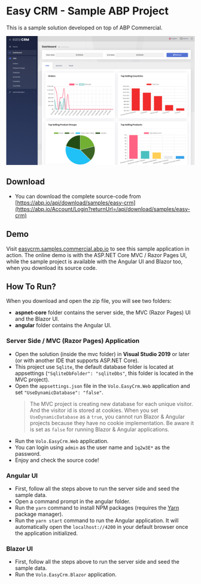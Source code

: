 # Easy CRM - Sample ABP Project

This is a sample solution developed on top of ABP Commercial.

![easy-crm](../images/easy-crm.png)

## Download

* You can download the complete source-code from [https://abp.io/api/download/samples/easy-crm](https://abp.io/Account/Login?returnUrl=/api/download/samples/easy-crm)

## Demo

Visit [easycrm.samples.commercial.abp.io](http://easycrm.samples.commercial.abp.io/) to see this sample application in action. The online demo is with the ASP.NET Core MVC / Razor Pages UI, while the sample project is available with the Angular UI and Blazor too, when you download its source code.

## How To Run?

When you download and open the zip file, you will see two folders:

* **aspnet-core** folder contains the server side, the MVC (Razor Pages) UI and the Blazor UI.
* **angular** folder contains the Angular UI.

### Server Side / MVC (Razor Pages) Application

* Open the solution (inside the mvc folder) in **Visual Studio 2019** or later (or with another IDE that supports ASP.NET Core).
* This project use `Sqlite`, the default database folder is located at appsettings (`"SqliteDbFolder": "sqliteDbs"`, this folder is located in the MVC project).
* Open the `appsettings.json` file in the `Volo.EasyCrm.Web` application and set `"UseDynamicDatabase": "false"`.
    > The MVC project is creating new database for each unique visitor. And the visitor id is stored at cookies. When you set `UseDynamicDatabase` as a `true`, you cannot run Blazor & Angular projects because they have no cookie implementation. Be aware it is set as `false` for running Blazor & Angular applications.
* Run the `Volo.EasyCrm.Web` application.
* You can login using `admin` as the user name and `1q2w3E*` as the password.
* Enjoy and check the source code!

### Angular UI

* First, follow all the steps above to run the server side and seed the sample data.
* Open a command prompt in the angular folder.
* Run the `yarn` command to install NPM packages (requires the [Yarn](https://yarnpkg.com/) package manager).
* Run the `yarn start` command to run the Angular application. It will automatically open the `localhost://4200` in your default browser once the application initialized.

### Blazor UI

* First, follow all the steps above to run the server side and seed the sample data.
* Run the `Volo.EasyCrm.Blazor` application.